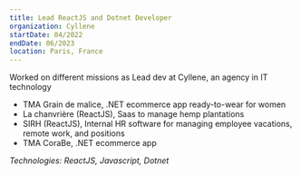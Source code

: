 ```yaml
---
title: Lead ReactJS and Dotnet Developer 
organization: Cyllene
startDate: 04/2022
endDate: 06/2023
location: Paris, France
---
```


Worked on different missions as Lead dev at Cyllene, an agency in IT technology

- TMA Grain de malice, .NET ecommerce app ready-to-wear for women
- La chanvrière (ReactJS), Saas to manage hemp plantations
- SIRH (ReactJS), Internal HR software for managing employee vacations, remote work, and
positions
- TMA CoraBe, .NET ecommerce app

*Technologies: ReactJS, Javascript, Dotnet*